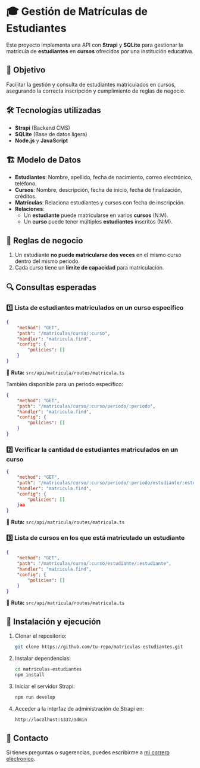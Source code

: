 # 🎓 Gestión de Matrículas de Estudiantes

Este proyecto implementa una API con **Strapi** y **SQLite** para gestionar la matrícula de **estudiantes** en **cursos** ofrecidos por una institución educativa.

## 📌 Objetivo
Facilitar la gestión y consulta de estudiantes matriculados en cursos, asegurando la correcta inscripción y cumplimiento de reglas de negocio.

## 🛠️ Tecnologías utilizadas
- **Strapi** (Backend CMS)
- **SQLite** (Base de datos ligera)
- **Node.js** y **JavaScript**

## 🏗️ Modelo de Datos
- **Estudiantes**: Nombre, apellido, fecha de nacimiento, correo electrónico, teléfono.
- **Cursos**: Nombre, descripción, fecha de inicio, fecha de finalización, créditos.
- **Matrículas**: Relaciona estudiantes y cursos con fecha de inscripción.
- **Relaciones**:
  - Un **estudiante** puede matricularse en varios **cursos** (N:M).
  - Un **curso** puede tener múltiples **estudiantes** inscritos (N:M).

## 📜 Reglas de negocio
1. Un estudiante **no puede matricularse dos veces** en el mismo curso dentro del mismo periodo.
2. Cada curso tiene un **límite de capacidad** para matriculación.

## 🔍 Consultas esperadas

### 1️⃣ Lista de estudiantes matriculados en un curso específico
```json
{
    "method": "GET",
    "path": "/matriculas/curso/:curso",
    "handler": "matricula.find",
    "config": {
        "policies": []
    }
}
```
📌 **Ruta:** `src/api/matricula/routes/matricula.ts`

También disponible para un periodo específico:
```json
{
    "method": "GET",
    "path": "/matriculas/curso/:curso/periodo/:periodo",
    "handler": "matricula.find",
    "config": {
        "policies": []
    }
}
```

### 2️⃣ Verificar la cantidad de estudiantes matriculados en un curso
```json
{
    "method": "GET",
    "path": "/matriculas/curso/:curso/periodo/:periodo/estudiante/:estudiante",
    "handler": "matricula.find",
    "config": {
        "policies": []
    }aa
}
```
📌 **Ruta:** `src/api/matricula/routes/matricula.ts`

### 3️⃣ Lista de cursos en los que está matriculado un estudiante
```json
{
    "method": "GET",
    "path": "/matriculas/curso/:curso/estudiante/:estudiante",
    "handler": "matricula.find",
    "config": {
        "policies": []
    }
}
```
📌 **Ruta:** `src/api/matricula/routes/matricula.ts`

## 🚀 Instalación y ejecución
1. Clonar el repositorio:
   ```sh
   git clone https://github.com/tu-repo/matriculas-estudiantes.git
   ```
2. Instalar dependencias:
   ```sh
   cd matriculas-estudiantes
   npm install
   ```
3. Iniciar el servidor Strapi:
   ```sh
   npm run develop
   ```
4. Acceder a la interfaz de administración de Strapi en:
   ```sh
   http://localhost:1337/admin
   ```

## 📩 Contacto
Si tienes preguntas o sugerencias, puedes escribirme a [mi correro electronico](mailto:dnielussa@gmail.com).


